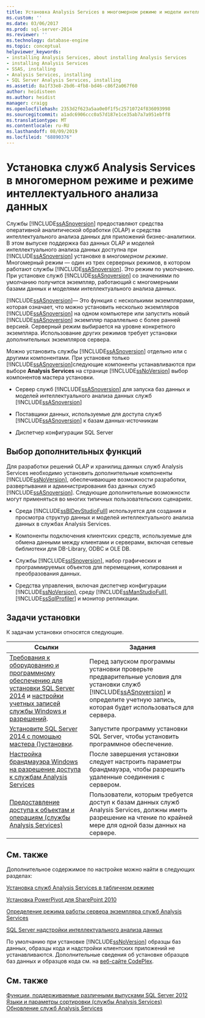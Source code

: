 ```yaml
---
title: Установка Analysis Services в многомерном режиме и модели интеллектуального анализа данных | Документация Майкрософт
ms.custom: ''
ms.date: 03/06/2017
ms.prod: sql-server-2014
ms.reviewer: ''
ms.technology: database-engine
ms.topic: conceptual
helpviewer_keywords:
- installing Analysis Services, about installing Analysis Services
- installing Analysis Services
- SSAS, installing
- Analysis Services, installing
- SQL Server Analysis Services, installing
ms.assetid: 8a1f33e8-2bd6-4fb8-bd46-c86f2a067f60
author: heidisteen
ms.author: heidist
manager: craigg
ms.openlocfilehash: 2353d2f623a5aa0e0f1f5c25710724f836093998
ms.sourcegitcommit: a1adc6906ccc0a57d187e1ce35ab7a7a951ebff8
ms.translationtype: MT
ms.contentlocale: ru-RU
ms.lasthandoff: 08/09/2019
ms.locfileid: "68890376"
---
```

# <a name="install-analysis-services-in-multidimensional-and-data-mining-mode"></a>Установка служб Analysis Services в многомерном режиме и режиме интеллектуального анализа данных
  Службы [!INCLUDE[ssASnoversion](../../includes/ssasnoversion-md.md)] предоставляют средства оперативной аналитической обработки (OLAP) и средства интеллектуального анализа данных для приложений бизнес-аналитики. В этом выпуске поддержка баз данных OLAP и моделей интеллектуального анализа данных доступна при [!INCLUDE[ssASnoversion](../../includes/ssasnoversion-md.md)] установке в *многомерном режиме*. Многомерный режим — один из трех серверных режимов, в котором работают службы [!INCLUDE[ssASnoversion](../../includes/ssasnoversion-md.md)]. Это режим по умолчанию. При установке служб [!INCLUDE[ssASnoversion](../../includes/ssasnoversion-md.md)] со значениями по умолчанию получится экземпляр, работающий с многомерными базами данных и моделями интеллектуального анализа данных.  
  
 [!INCLUDE[ssASnoversion](../../includes/ssasnoversion-md.md)]— Это функция с несколькими экземплярами, которая означает, что можно установить несколько экземпляров [!INCLUDE[ssASnoversion](../../includes/ssasnoversion-md.md)] на одном компьютере или запустить новый [!INCLUDE[ssASnoversion](../../includes/ssasnoversion-md.md)] экземпляр параллельно с более ранней версией. Серверный режим выбирается на уровне конкретного экземпляра. Использование других режимов требует установки дополнительных экземпляров сервера.  
  
 Можно установить службы [!INCLUDE[ssASnoversion](../../includes/ssasnoversion-md.md)] отдельно или с другими компонентами. При установке только [!INCLUDE[ssASnoversion](../../includes/ssasnoversion-md.md)]следующие компоненты устанавливаются при выборе **Analysis Services** на странице [!INCLUDE[ssNoVersion](../../includes/ssnoversion-md.md)] выбор компонентов мастера установки.  
  
-   Сервер служб [!INCLUDE[ssASnoversion](../../includes/ssasnoversion-md.md)] для запуска баз данных и моделей интеллектуального анализа данных служб [!INCLUDE[ssASnoversion](../../includes/ssasnoversion-md.md)]  
  
-   Поставщики данных, используемые для доступа служб [!INCLUDE[ssASnoversion](../../includes/ssasnoversion-md.md)] к базам данных-источникам  
  
-   Диспетчер конфигурации SQL Server  
  
## <a name="choosing-additional-features"></a>Выбор дополнительных функций  
 Для разработки решений OLAP и хранилищ данных служб Analysis Services необходимо установить дополнительные компоненты [!INCLUDE[ssNoVersion](../../includes/ssnoversion-md.md)], обеспечивающие возможности разработки, развертывания и администрирования баз данных служб [!INCLUDE[ssASnoversion](../../includes/ssasnoversion-md.md)]. Следующие дополнительные возможности могут применяться во многих типичных пользовательских сценариях.  
  
-   Среда [!INCLUDE[ssBIDevStudioFull](../../includes/ssbidevstudiofull-md.md)] используется для создания и просмотра структур данных и моделей интеллектуального анализа данных в службах Analysis Services.  
  
-   Компоненты подключения клиентских средств, используемые для обмена данными между клиентами и серверами, включая сетевые библиотеки для DB-Library, ODBC и OLE DB.  
  
-   Службы [!INCLUDE[ssISnoversion](../../includes/ssisnoversion-md.md)], набор графических и программируемых объектов для перемещения, копирования и преобразования данных.  
  
-   Средства управления, включая диспетчер конфигурации [!INCLUDE[ssNoVersion](../../includes/ssnoversion-md.md)], среду [!INCLUDE[ssManStudioFull](../../includes/ssmanstudiofull-md.md)], [!INCLUDE[ssSqlProfiler](../../includes/sssqlprofiler-md.md)] и монитор репликации.  
  
## <a name="installation-tasks"></a>Задачи установки  
 К задачам установки относятся следующие.  
  
|Ссылки|Задания|  
|-----------|-----------|  
|[Требования к оборудованию и программному обеспечению для установки SQL Server 2014](hardware-and-software-requirements-for-installing-sql-server.md) и [настройки учетных записей службы Windows и разрешений](../../database-engine/configure-windows/configure-windows-service-accounts-and-permissions.md).|Перед запуском программы установки проверьте предварительные условия для установки служб [!INCLUDE[ssASnoversion](../../includes/ssasnoversion-md.md)] и определите учетную запись, которая будет использоваться для сервера.|  
|[Установите SQL Server 2014 с помощью мастера &#40;&#41;установки](../../database-engine/install-windows/install-sql-server-from-the-installation-wizard-setup.md).|Запустите программу установки SQL Server, чтобы установить программное обеспечение.|  
|[Настройка брандмауэра Windows на разрешение доступа к службам Analysis Services](https://docs.microsoft.com/analysis-services/instances/configure-the-windows-firewall-to-allow-analysis-services-access)|После завершения установки следует настроить параметры брандмауэра, чтобы разрешить удаленные соединения с сервером.|  
|[Предоставление доступа к объектам и операциям (службы Analysis Services)](https://docs.microsoft.com/analysis-services/multidimensional-models/authorizing-access-to-objects-and-operations-analysis-services)|Пользователи, которым требуется доступ к базам данных служб Analysis Services, должны иметь разрешение на чтение по крайней мере для одной базы данных на сервере.|  
  
## <a name="related-content"></a>См. также  
 Дополнительное содержимое по настройке можно найти в следующих разделах:  
  
 [Установка служб Analysis Services в табличном режиме](https://docs.microsoft.com/analysis-services/instances/install-windows/install-analysis-services)  
  
 [Установка PowerPivot для SharePoint 2010](../../../2014/sql-server/install/powerpivot-for-sharepoint-2010-installation.md)  
  
 [Определение режима работы сервера экземпляра служб Analysis Services](https://docs.microsoft.com/analysis-services/instances/determine-the-server-mode-of-an-analysis-services-instance)  
  
 [SQL Server надстройки интеллектуального анализа данных](https://go.microsoft.com/fwlink/?LinkId=197091)  
  
 По умолчанию при установке [!INCLUDE[ssNoVersion](../../includes/ssnoversion-md.md)] образцы баз данных, образцы кода и надстройки клиентских приложений не устанавливаются. Дополнительные сведения об установке образцов баз данных и образцов кода см. на [веб-сайте CodePlex](https://go.microsoft.com/fwlink/?LinkId=87843).  
  
## <a name="see-also"></a>См. также  
 [Функции, поддерживаемые различными выпусками SQL Server 2012](https://go.microsoft.com/fwlink/?linkid=232473)   
 [Языки и параметры сортировки (службы Analysis Services)](../../../2014/analysis-services/languages-and-collations-analysis-services.md)   
 [Обновление служб Analysis Services](../../database-engine/install-windows/upgrade-analysis-services.md)  
  
  
